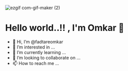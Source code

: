 ![ezgif com-gif-maker (2)](https://user-images.githubusercontent.com/108358005/176448972-66cbccbb-8dc2-495f-a3e8-904dddf16db7.gif)
# Hello world..!! , I'm Omkar 👋
- 👋 Hi, I’m @fadtareomkar
- 👀 I’m interested in ...
- 🌱 I’m currently learning ...
- 💞️ I’m looking to collaborate on ...
- 📫 How to reach me ...

<!---
fadtareomkar/fadtareomkar is a ✨ special ✨ repository because its `README.md` (this file) appears on your GitHub profile.
You can click the Preview link to take a look at your changes.
--->
